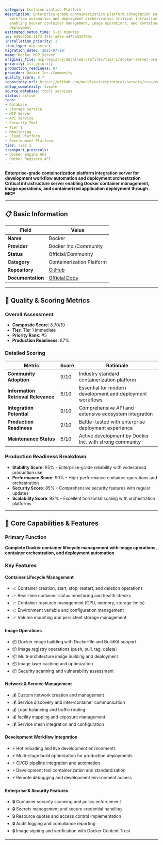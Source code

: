 ```yaml
---
category: Containerization Platform
description: Enterprise-grade containerization platform integration server for development
  workflow automation and deployment orchestration Critical infrastructure server
  enabling Docker container management, image operations, and containerized application
  deployment
estimated_setup_time: 5-15 minutes
id: 6d5ee22b-31f3-454c-a89e-a475b433780c
installation_priority: 1
item_type: mcp_server
migration_date: '2025-07-26'
name: Docker MCP Server
original_file: mcp-registry/detailed-profiles/tier-1/docker-server-profile.md
priority: 1st_priority
production_readiness: 87
provider: Docker Inc./Community
quality_score: 8.7
repository_url: https://github.com/modelcontextprotocol/servers/tree/main/src/docker
setup_complexity: Simple
source_database: tools_services
status: active
tags:
- Database
- Storage Service
- MCP Server
- API Service
- Security Tool
- Tier 1
- Monitoring
- Cloud Platform
- Development Platform
tier: Tier 1
transport_protocols:
- Docker Engine API
- Docker Registry API
---
```


**Enterprise-grade containerization platform integration server for development workflow automation and deployment orchestration**  
**Critical infrastructure server enabling Docker container management, image operations, and containerized application deployment through MCP**

---

## 📋 Basic Information

| Field | Value |
|-------|-------|
| **Name** | Docker |
| **Provider** | Docker Inc./Community |
| **Status** | Official/Community |
| **Category** | Containerization Platform |
| **Repository** | [GitHub](https://github.com/modelcontextprotocol/servers/tree/main/src/docker) |
| **Documentation** | [Official Docs](https://modelcontextprotocol.io/servers/docker) |

---

## 🎯 Quality & Scoring Metrics

### Overall Assessment
- **Composite Score**: 8.70/10
- **Tier**: Tier 1 Immediate
- **Priority Rank**: #5
- **Production Readiness**: 87%

### Detailed Scoring
| Metric | Score | Rationale |
|--------|-------|-----------|
| **Community Adoption** | 9/10 | Industry standard containerization platform |
| **Information Retrieval Relevance** | 8/10 | Essential for modern development and deployment workflows |
| **Integration Potential** | 9/10 | Comprehensive API and extensive ecosystem integration |
| **Production Readiness** | 9/10 | Battle-tested with enterprise deployment experience |
| **Maintenance Status** | 8/10 | Active development by Docker Inc. with strong community |

### Production Readiness Breakdown
- **Stability Score**: 95% - Enterprise-grade reliability with widespread production use
- **Performance Score**: 90% - High-performance container operations and orchestration
- **Security Score**: 85% - Comprehensive security features with regular updates
- **Scalability Score**: 92% - Excellent horizontal scaling with orchestration platforms

---

## 🚀 Core Capabilities & Features

### Primary Function
**Complete Docker container lifecycle management with image operations, container orchestration, and deployment automation**

### Key Features

#### Container Lifecycle Management
- 📈 Container creation, start, stop, restart, and deletion operations
- 📈 Real-time container status monitoring and health checks
- 📈 Container resource management (CPU, memory, storage limits)
- 📈 Environment variable and configuration management
- 📈 Volume mounting and persistent storage management

#### Image Operations
- 📦 Docker image building with Dockerfile and BuildKit support
- 📦 Image registry operations (push, pull, tag, delete)
- 📦 Multi-architecture image building and deployment
- 📦 Image layer caching and optimization
- 📦 Security scanning and vulnerability assessment

#### Network & Service Management
- 💰 Custom network creation and management
- 💰 Service discovery and inter-container communication
- 💰 Load balancing and traffic routing
- 💰 facility mapping and exposure management
- 💰 Service mesh integration and configuration

#### Development Workflow Integration
- ⚡ Hot reloading and live development environments
- ⚡ Multi-stage build optimization for production deployments
- ⚡ CI/CD pipeline integration and automation
- ⚡ Development tool containerization and standardization
- ⚡ Remote debugging and development environment access

#### Enterprise & Security Features
- 🔒 Container security scanning and policy enforcement
- 🔒 Secrets management and secure credential handling
- 🔒 Resource quotas and access control implementation
- 🔒 Audit logging and compliance reporting
- 🔒 Image signing and verification with Docker Content Trust

---